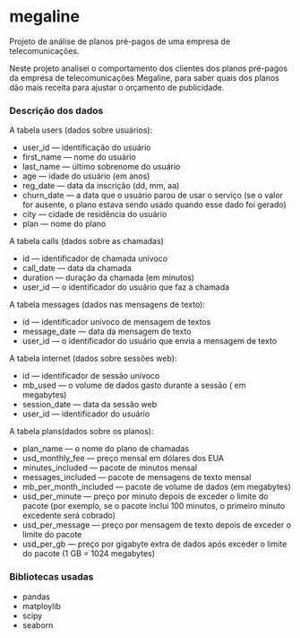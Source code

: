 # megaline
Projeto de análise de planos pré-pagos de uma empresa de telecomunicações.

Neste projeto analisei o comportamento dos clientes dos planos pré-pagos da empresa de telecomunicações Megaline, para saber quais dos planos dão mais receita para ajustar o orçamento de publicidade.

### Descrição dos dados
A tabela users (dados sobre usuários):
- user_id — identificação do usuário
- first_name — nome do usuário
- last_name — último sobrenome do usuário
- age — idade do usuário (em anos)
- reg_date — data da inscrição (dd, mm, aa)
- churn_date — a data que o usuário parou de usar o serviço (se o valor for ausente, o plano estava sendo usado quando esse dado foi gerado)
- city — cidade de residência do usuário
- plan — nome do plano

A tabela calls (dados sobre as chamadas)
- id — identificador de chamada unívoco
- call_date — data da chamada
- duration — duração da chamada (em minutos)
- user_id — o identificador do usuário que faz a chamada

A tabela messages (dados nas mensagens de texto):
- id — identificador unívoco de mensagem de textos
- message_date — data da mensagem de texto
- user_id — o identificador do usuário que envia a mensagem de texto

A tabela internet (dados sobre sessões web):
- id — identificador de sessão unívoco
- mb_used — o volume de dados gasto durante a sessão ( em megabytes)
- session_date — data da sessão web
- user_id — identificador do usuário

A tabela plans(dados sobre os planos):
- plan_name — o nome do plano de chamadas
- usd_monthly_fee — preço mensal em dólares dos EUA
- minutes_included — pacote de minutos mensal
- messages_included — pacote de mensagens de texto mensal
- mb_per_month_included — pacote de volume de dados (em megabytes)
- usd_per_minute — preço por minuto depois de exceder o limite do pacote (por exemplo, se o pacote inclui 100 minutos, o primeiro minuto excedente será cobrado)
- usd_per_message — preço por mensagem de texto depois de exceder o limite do pacote
- usd_per_gb — preço por gigabyte extra de dados após exceder o limite do pacote (1 GB = 1024 megabytes)

### Bibliotecas usadas
- pandas
- matploylib
- scipy
- seaborn
